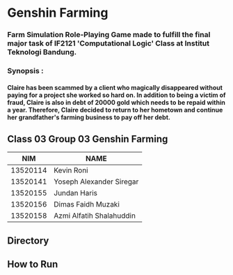 # Genshin Farming

### Farm Simulation Role-Playing Game made to fulfill the final major task of IF2121 'Computational Logic' Class at Institut Teknologi Bandung.

### Synopsis :
#### Claire has been scammed by a client who magically disappeared without paying for a project she worked so hard on.  In addition to being a victim of fraud, Claire is also in debt of 20000 gold which needs to be repaid within a year. Therefore, Claire decided to return to her hometown and continue her grandfather's farming business to pay off her debt.

## Class 03 Group 03 Genshin Farming 

| NIM      | NAME                     |
|----------|--------------------------|
| 13520114 | Kevin Roni               |
| 13520141 | Yoseph Alexander Siregar |
| 13520155 | Jundan Haris             |
| 13520156 | Dimas Faidh Muzaki       |
| 13520158 | Azmi Alfatih Shalahuddin |

## Directory

## How to Run
